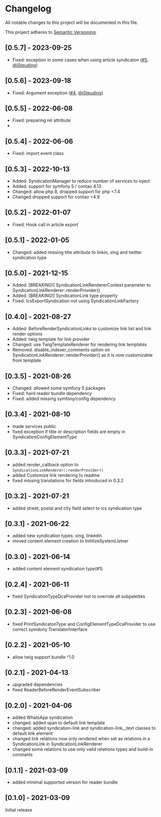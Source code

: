 # Changelog
All notable changes to this project will be documented in this file. 

This project adheres to [Semantic Versioning](https://semver.org/spec/v2.0.0.html).

## [0.5.7] - 2023-09-25
- Fixed: exception in some cases when using article syndicaton ([#5], [@iSteuding]) 

## [0.5.6] - 2023-09-18
- Fixed: Argument exception ([#4], [@iSteuding])

## [0.5.5] - 2022-06-08
- Fixed: preparing rel attribute
- 
## [0.5.4] - 2022-06-06
- Fixed: import event class 

## [0.5.3] - 2022-10-13
- Added: SyndicationManager to reduce number of services to inject
- Added: support for symfony 5 / contao 4.13
- Changed: allow php 8, dropped support for php <7.4
- Changed dropped support for contao <4.9

## [0.5.2] - 2022-01-07
- Fixed: Hook call in article export

## [0.5.1] - 2022-01-05
- Changed: added missing title attribute to linkin, xing and twitter syndication type

## [0.5.0] - 2021-12-15
- Added: [BREAKING!] SyndicationLinkRendererContext parameter to SyndicationLinkRenderer::renderProvider()
- Added: [BREAKING!] SyndicationLink type property
- Fixed: IcsExportSyndication not using SyndicationLinkFactory

## [0.4.0] - 2021-08-27
- Added: BeforeRenderSyndicationLinks to customize link list and link render options
- Added: twig template for link provider
- Changed: use TwigTemplateRenderer for rendering link templates
- Removed: disable_indexer_comments option on SyndicationLinkRenderer::renderProvider() as it is now customizable from template

## [0.3.5] - 2021-08-26
- Changed: allowed some symfony 5 packages
- Fixed: hard reader bundle dependency
- Fixed: added missing symfony/config dependency

## [0.3.4] - 2021-08-10
- made services public
- fixed exception if title or description fields are empty in SyndicationConfigElementType

## [0.3.3] - 2021-07-21
- added render_callback option to `SyndicationLinkRenderer::renderProvider()`
- added Customize link rendering to readme
- fixed missing translations for fields introduced in 0.3.2

## [0.3.2] - 2021-07-21
- added street, postal and city field select to ics syndication type

## [0.3.1] - 2021-06-22
- added new syndication types: xing, linkedin
- moved content element creation to InitilizeSystemListner

## [0.3.0] - 2021-06-14
- added content element syndication type(#1)

## [0.2.4] - 2021-06-11
- fixed SyndicationTypeDcaProvider not to override all subpalettes

## [0.2.3] - 2021-06-08
- fixed PrintSyndicatonType and ConfigElementTypeDcaProvider to use correct symdony TranslatorInterface

## [0.2.2] - 2021-05-10
- allow twig support bundle ^1.0

## [0.2.1] - 2021-04-13
- upgraded dependencies
- fixed ReaderBeforeRenderEventSubscriber

## [0.2.0] - 2021-04-06
- added WhatsApp syndication
- changed: added span to default link template
- changed: added syndication-link and syndication-link__text classes to default link element
- changed link relations now only rendered when set as relations in a SyndicationLink in SyndicationLinkRenderer
- changed some relations to use only valid relations types and build-in constants

## [0.1.1] - 2021-03-09
- added minimal supported version for reader bundle

## [0.1.0] - 2021-03-09
Initial release

[@iSteuding]: https://github.com/iSteuding
[#4]: https://github.com/heimrichhannot/contao-syndication-type-bundle/pull/4
[#5]: https://github.com/heimrichhannot/contao-syndication-type-bundle/pull/5
